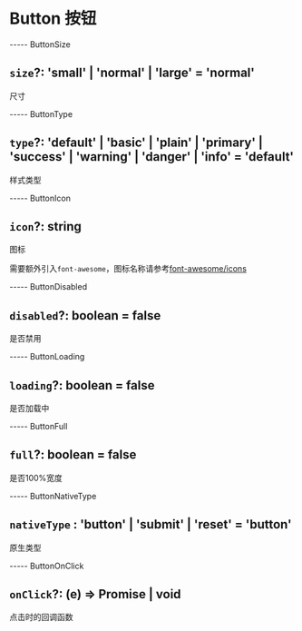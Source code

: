 # Button 按钮

----- ButtonSize

## `size`?: 'small' | 'normal' | 'large' = 'normal'

尺寸

----- ButtonType

## `type`?: 'default' | 'basic' | 'plain' | 'primary' | 'success' | 'warning' | 'danger' | 'info' = 'default'

样式类型

----- ButtonIcon

## `icon`?: string

图标

需要额外引入`font-awesome`，图标名称请参考[font-awesome/icons](http://fontawesome.io/icons/)

----- ButtonDisabled

## `disabled`?: boolean = false

是否禁用

----- ButtonLoading

## `loading`?: boolean = false

是否加载中

----- ButtonFull

## `full`?: boolean = false

是否100%宽度

----- ButtonNativeType

## `nativeType` : 'button' | 'submit' | 'reset' = 'button'

原生类型

----- ButtonOnClick

## `onClick`?: (e) => Promise | void

点击时的回调函数

